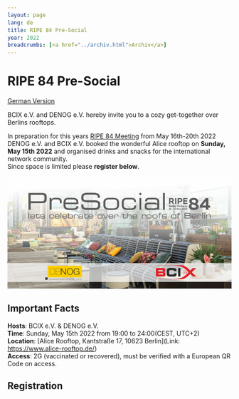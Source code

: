 ```yaml
---
layout: page
lang: de
title: RIPE 84 Pre-Social 
year: 2022
breadcrumbs: [<a href="../archiv.html">Archiv</a>]
---
```


# RIPE 84 Pre-Social
[German Version](ripe84.html)
 
BCIX e.V. and DENOG e.V. hereby invite you to a cozy get-together over Berlins rooftops.

In preparation for this years [RIPE 84 Meeting](https://ripe84.ripe.net) from May 16th-20th 2022 DENOG e.V. and BCIX e.V. booked the wonderful Alice rooftop on **Sunday, May 15th 2022** and organised drinks and snacks for the international network community.   
Since space is limited please **register below**.

![RIPE84 Banner](/images/meetings/ripe84/ripe84_banner.png)

## Important Facts

**Hosts**: BCIX e.V. & DENOG e.V.   
**Time**: Sunday, May 15th 2022 from 19:00 to 24:00(CEST, UTC+2)  
**Location**: [Alice Rooftop, Kantstraße 17, 10623 Berlin](Link: https://www.alice-rooftop.de/)  
**Access**: 2G (vaccinated or recovered), must be verified with a European QR Code on access.

## Registration

<pretix-widget event="https://pretix.eu/denog/ripe84/"></pretix-widget>

